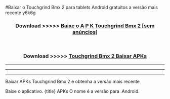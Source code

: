 #Baixar o Touchgrind Bmx 2   para tablets Android gratuitos a versão mais recente y6k6g


<div align="center">
<h3>Download >>>>> <a href="https://pt-web.web.app/?pt= Touchgrind Bmx 2 ">Baixe o A P K Touchgrind Bmx 2  [sem anúncios]</a></h3><br>

<h3>Download >>>>> <a href="https://pt-web.web.app/?pt= Touchgrind Bmx 2 ">Touchgrind Bmx 2  Baixar APKs</a></h3>
</div>

----------------------------------------------------------

----------------------------------------------------------

----------------------------------------------------------

Baixar APKs Touchgrind Bmx 2  e obtenha a versão mais recente

Baixe o aplicativo. {title} APKs O nome é a versão para .Android.



